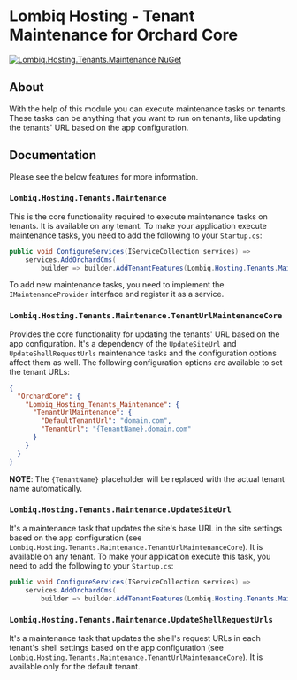 # Lombiq Hosting - Tenant Maintenance for Orchard Core

[![Lombiq.Hosting.Tenants.Maintenance NuGet](https://img.shields.io/nuget/v/Lombiq.Hosting.Tenants.Maintenance?label=Lombiq.Hosting.Tenants.Maintenance)](https://www.nuget.org/packages/Lombiq.Hosting.Tenants.Maintenance/)

## About

With the help of this module you can execute maintenance tasks on tenants. These tasks can be anything that you want to run on tenants, like updating the tenants' URL based on the app configuration.

## Documentation

Please see the below features for more information.

### `Lombiq.Hosting.Tenants.Maintenance`

This is the core functionality required to execute maintenance tasks on tenants. It is available on any tenant. To make your application execute maintenance tasks, you need to add the following to your `Startup.cs`:

```csharp
public void ConfigureServices(IServiceCollection services) =>
    services.AddOrchardCms(
        builder => builder.AddTenantFeatures(Lombiq.Hosting.Tenants.Maintenance.Constants.FeatureNames.Maintenance));
```

To add new maintenance tasks, you need to implement the `IMaintenanceProvider` interface and register it as a service.

### `Lombiq.Hosting.Tenants.Maintenance.TenantUrlMaintenanceCore`

Provides the core functionality for updating the tenants' URL based on the app configuration. It's a dependency of the `UpdateSiteUrl` and `UpdateShellRequestUrls` maintenance tasks and the configuration options affect them as well. The following configuration options are available to set the tenant URLs:

```json
{
  "OrchardCore": {
    "Lombiq_Hosting_Tenants_Maintenance": {
      "TenantUrlMaintenance": {
        "DefaultTenantUrl": "domain.com",
        "TenantUrl": "{TenantName}.domain.com"
      }
    }
  }
}
```

**NOTE**: The `{TenantName}` placeholder will be replaced with the actual tenant name automatically.

### `Lombiq.Hosting.Tenants.Maintenance.UpdateSiteUrl`

It's a maintenance task that updates the site's base URL in the site settings based on the app configuration (see `Lombiq.Hosting.Tenants.Maintenance.TenantUrlMaintenanceCore`). It is available on any tenant. To make your application execute this task, you need to add the following to your `Startup.cs`:

```csharp
public void ConfigureServices(IServiceCollection services) =>
    services.AddOrchardCms(
        builder => builder.AddTenantFeatures(Lombiq.Hosting.Tenants.Maintenance.Constants.FeatureNames.UpdateTenantUrl));
```

### `Lombiq.Hosting.Tenants.Maintenance.UpdateShellRequestUrls`

It's a maintenance task that updates the shell's request URLs in each tenant's shell settings based on the app configuration (see `Lombiq.Hosting.Tenants.Maintenance.TenantUrlMaintenanceCore`). It is available only for the default tenant.
